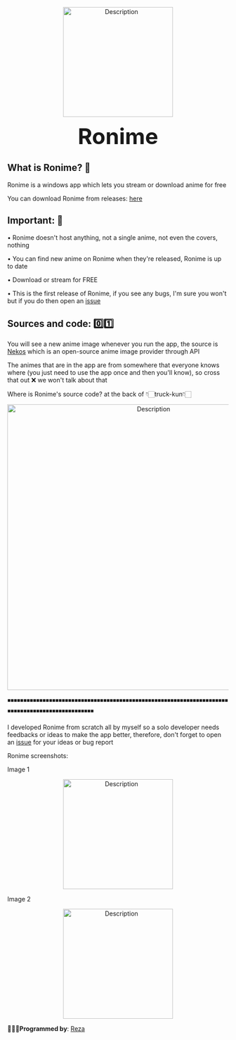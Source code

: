 <p align="center">
    <img src="logo" alt="Description" width="250"/>
</p>

<p align="center">
  <strong><span style="font-size:50px;">Ronime</span></strong>
</p>

**What is Ronime?** 🤔
--------------------
Ronime is a windows app which lets you stream or download anime for free

You can download Ronime from releases: [here](https://github.com/Space-00/Ronime/releases)

**Important:** 🧐
--------------------
• Ronime doesn't host anything, not a single anime, not even the covers, nothing

• You can find new anime on Ronime when they're released, Ronime is up to date

• Download or stream for FREE

• This is the first release of Ronime, if you see any bugs, I'm sure you won't but if you do then open an [issue](https://github.com/Space-00/Ronime/issues)


**Sources and code:** 0️⃣1️⃣
--------------------

You will see a new anime image whenever you run the app, the source is [Nekos](https://nekosapi.com/) which is an open-source anime image provider through API

The animes that are in the app are from somewhere that everyone knows where (you just need to use the app once and then you'll know), so cross that out ❌ we won't talk about that

Where is Ronime's source code? at the back of 👇🏻truck-kun👇🏻

<p align="center">
    <img src="https://pic.bstarstatic.com/ugc/1fd86ae141911432b4e968366f46c508.jpeg" alt="Description" width="650"/>
</p>

◾◾◾◾◾◾◾◾◾◾◾◾◾◾◾◾◾◾◾◾◾◾◾◾◾◾◾◾◾◾◾◾◾◾◾◾◾◾◾◾◾◾◾◾◾◾◾◾◾◾◾◾◾◾◾◾◾◾◾◾◾◾◾◾◾◾◾◾◾◾◾◾◾◾◾◾◾◾◾◾◾◾◾◾◾◾◾◾◾◾◾◾◾◾◾◾

I developed Ronime from scratch all by myself so a solo developer needs feedbacks or ideas to make the app better, therefore, don't forget to open an [issue](https://github.com/Space-00/Ronime/issues) for your ideas or bug report

Ronime screenshots:

Image 1

<p align="center">
    <img src="1" alt="Description" width="250"/>
</p>

Image 2

<p align="center">
    <img src="2" alt="Description" width="250"/>
</p>

**👩🏻‍💻Programmed by**: [Reza](https://github.com/Space-00)
